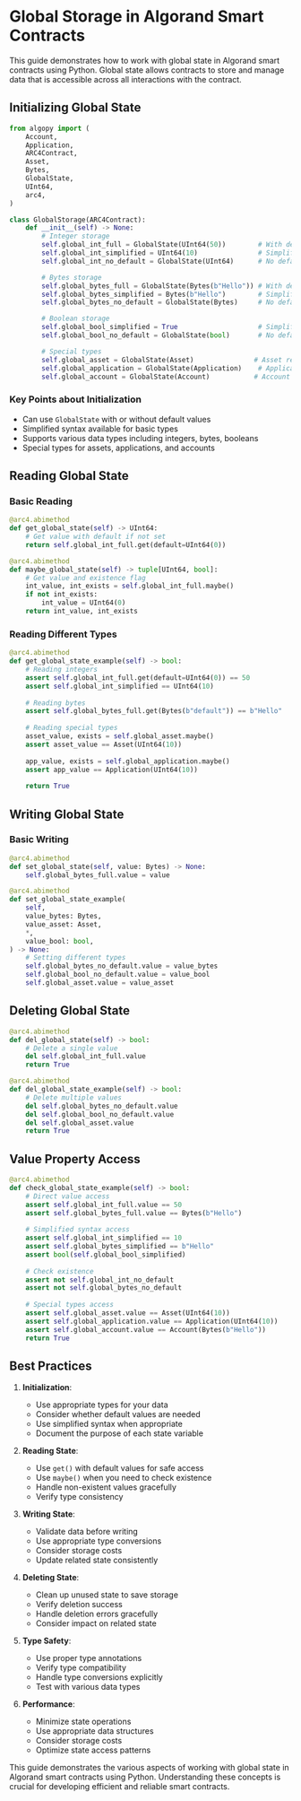 # Global Storage in Algorand Smart Contracts

This guide demonstrates how to work with global state in Algorand smart contracts using Python. Global state allows contracts to store and manage data that is accessible across all interactions with the contract.

## Initializing Global State

```python
from algopy import (
    Account,
    Application,
    ARC4Contract,
    Asset,
    Bytes,
    GlobalState,
    UInt64,
    arc4,
)

class GlobalStorage(ARC4Contract):
    def __init__(self) -> None:
        # Integer storage
        self.global_int_full = GlobalState(UInt64(50))        # With default value
        self.global_int_simplified = UInt64(10)               # Simplified syntax
        self.global_int_no_default = GlobalState(UInt64)      # No default value

        # Bytes storage
        self.global_bytes_full = GlobalState(Bytes(b"Hello")) # With default value
        self.global_bytes_simplified = Bytes(b"Hello")        # Simplified syntax
        self.global_bytes_no_default = GlobalState(Bytes)     # No default value

        # Boolean storage
        self.global_bool_simplified = True                    # Simplified boolean
        self.global_bool_no_default = GlobalState(bool)       # No default value

        # Special types
        self.global_asset = GlobalState(Asset)               # Asset reference
        self.global_application = GlobalState(Application)    # Application reference
        self.global_account = GlobalState(Account)           # Account reference
```

### Key Points about Initialization
- Can use `GlobalState` with or without default values
- Simplified syntax available for basic types
- Supports various data types including integers, bytes, booleans
- Special types for assets, applications, and accounts

## Reading Global State

### Basic Reading

```python
@arc4.abimethod
def get_global_state(self) -> UInt64:
    # Get value with default if not set
    return self.global_int_full.get(default=UInt64(0))

@arc4.abimethod
def maybe_global_state(self) -> tuple[UInt64, bool]:
    # Get value and existence flag
    int_value, int_exists = self.global_int_full.maybe()
    if not int_exists:
        int_value = UInt64(0)
    return int_value, int_exists
```

### Reading Different Types

```python
@arc4.abimethod
def get_global_state_example(self) -> bool:
    # Reading integers
    assert self.global_int_full.get(default=UInt64(0)) == 50
    assert self.global_int_simplified == UInt64(10)
    
    # Reading bytes
    assert self.global_bytes_full.get(Bytes(b"default")) == b"Hello"
    
    # Reading special types
    asset_value, exists = self.global_asset.maybe()
    assert asset_value == Asset(UInt64(10))
    
    app_value, exists = self.global_application.maybe()
    assert app_value == Application(UInt64(10))
    
    return True
```

## Writing Global State

### Basic Writing

```python
@arc4.abimethod
def set_global_state(self, value: Bytes) -> None:
    self.global_bytes_full.value = value

@arc4.abimethod
def set_global_state_example(
    self,
    value_bytes: Bytes,
    value_asset: Asset,
    *,
    value_bool: bool,
) -> None:
    # Setting different types
    self.global_bytes_no_default.value = value_bytes
    self.global_bool_no_default.value = value_bool
    self.global_asset.value = value_asset
```

## Deleting Global State

```python
@arc4.abimethod
def del_global_state(self) -> bool:
    # Delete a single value
    del self.global_int_full.value
    return True

@arc4.abimethod
def del_global_state_example(self) -> bool:
    # Delete multiple values
    del self.global_bytes_no_default.value
    del self.global_bool_no_default.value
    del self.global_asset.value
    return True
```

## Value Property Access

```python
@arc4.abimethod
def check_global_state_example(self) -> bool:
    # Direct value access
    assert self.global_int_full.value == 50
    assert self.global_bytes_full.value == Bytes(b"Hello")
    
    # Simplified syntax access
    assert self.global_int_simplified == 10
    assert self.global_bytes_simplified == b"Hello"
    assert bool(self.global_bool_simplified)
    
    # Check existence
    assert not self.global_int_no_default
    assert not self.global_bytes_no_default
    
    # Special types access
    assert self.global_asset.value == Asset(UInt64(10))
    assert self.global_application.value == Application(UInt64(10))
    assert self.global_account.value == Account(Bytes(b"Hello"))
    return True
```

## Best Practices

1. **Initialization**:
   - Use appropriate types for your data
   - Consider whether default values are needed
   - Use simplified syntax when appropriate
   - Document the purpose of each state variable

2. **Reading State**:
   - Use `get()` with default values for safe access
   - Use `maybe()` when you need to check existence
   - Handle non-existent values gracefully
   - Verify type consistency

3. **Writing State**:
   - Validate data before writing
   - Use appropriate type conversions
   - Consider storage costs
   - Update related state consistently

4. **Deleting State**:
   - Clean up unused state to save storage
   - Verify deletion success
   - Handle deletion errors gracefully
   - Consider impact on related state

5. **Type Safety**:
   - Use proper type annotations
   - Verify type compatibility
   - Handle type conversions explicitly
   - Test with various data types

6. **Performance**:
   - Minimize state operations
   - Use appropriate data structures
   - Consider storage costs
   - Optimize state access patterns

This guide demonstrates the various aspects of working with global state in Algorand smart contracts using Python. Understanding these concepts is crucial for developing efficient and reliable smart contracts.
